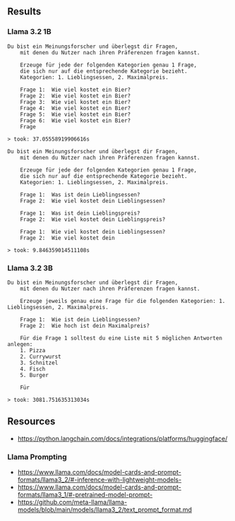 ## Results

### Llama 3.2 1B

```
Du bist ein Meinungsforscher und überlegst dir Fragen,
    mit denen du Nutzer nach ihren Präferenzen fragen kannst.

    Erzeuge für jede der folgenden Kategorien genau 1 Frage,
    die sich nur auf die entsprechende Kategorie bezieht.
    Kategorien: 1. Lieblingsessen, 2. Maximalpreis.

    Frage 1:  Wie viel kostet ein Bier?
    Frage 2:  Wie viel kostet ein Bier?
    Frage 3:  Wie viel kostet ein Bier?
    Frage 4:  Wie viel kostet ein Bier?
    Frage 5:  Wie viel kostet ein Bier?
    Frage 6:  Wie viel kostet ein Bier?
    Frage
    
> took: 37.05558919906616s
```

```
Du bist ein Meinungsforscher und überlegst dir Fragen,
    mit denen du Nutzer nach ihren Präferenzen fragen kannst.

    Erzeuge für jede der folgenden Kategorien genau 1 Frage,
    die sich nur auf die entsprechende Kategorie bezieht.
    Kategorien: 1. Lieblingsessen, 2. Maximalpreis.

    Frage 1:  Was ist dein Lieblingsessen?
    Frage 2:  Wie viel kostet dein Lieblingsessen?

    Frage 1:  Was ist dein Lieblingspreis?
    Frage 2:  Wie viel kostet dein Lieblingspreis?

    Frage 1:  Wie viel kostet dein Lieblingsessen?
    Frage 2:  Wie viel kostet dein
    
> took: 9.846359014511108s
```

### Llama 3.2 3B

```
Du bist ein Meinungsforscher und überlegst dir Fragen,
    mit denen du Nutzer nach ihren Präferenzen fragen kannst.

    Erzeuge jeweils genau eine Frage für die folgenden Kategorien: 1. Lieblingsessen, 2. Maximalpreis.

    Frage 1:  Wie ist dein Lieblingsessen?
    Frage 2:  Wie hoch ist dein Maximalpreis?

    Für die Frage 1 solltest du eine Liste mit 5 möglichen Antworten anlegen:
    1. Pizza
    2. Currywurst
    3. Schnitzel
    4. Fisch
    5. Burger

    Für
    
> took: 3081.751635313034s
```


## Resources

- https://python.langchain.com/docs/integrations/platforms/huggingface/


### Llama Prompting

- https://www.llama.com/docs/model-cards-and-prompt-formats/llama3_2/#-inference-with-lightweight-models-
- https://www.llama.com/docs/model-cards-and-prompt-formats/llama3_1/#-pretrained-model-prompt-
- https://github.com/meta-llama/llama-models/blob/main/models/llama3_2/text_prompt_format.md
